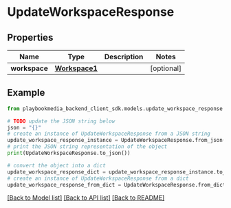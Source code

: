 # UpdateWorkspaceResponse


## Properties

Name | Type | Description | Notes
------------ | ------------- | ------------- | -------------
**workspace** | [**Workspace1**](Workspace1.md) |  | [optional] 

## Example

```python
from playbookmedia_backend_client_sdk.models.update_workspace_response import UpdateWorkspaceResponse

# TODO update the JSON string below
json = "{}"
# create an instance of UpdateWorkspaceResponse from a JSON string
update_workspace_response_instance = UpdateWorkspaceResponse.from_json(json)
# print the JSON string representation of the object
print(UpdateWorkspaceResponse.to_json())

# convert the object into a dict
update_workspace_response_dict = update_workspace_response_instance.to_dict()
# create an instance of UpdateWorkspaceResponse from a dict
update_workspace_response_from_dict = UpdateWorkspaceResponse.from_dict(update_workspace_response_dict)
```
[[Back to Model list]](../README.md#documentation-for-models) [[Back to API list]](../README.md#documentation-for-api-endpoints) [[Back to README]](../README.md)


